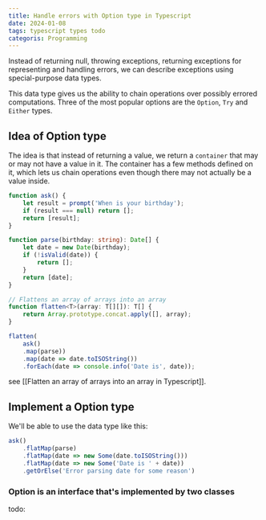 ```yaml
---
title: Handle errors with Option type in Typescript
date: 2024-01-08
tags: typescript types todo
categoris: Programming
---
```


Instead of returning null, throwing exceptions, returning exceptions for representing and handling errors, we can describe exceptions using special-purpose data types.

This data type gives us the ability to chain operations over possibly errored computations. Three of the most popular options are the `Option`, `Try` and `Either` types.

## Idea of Option type

The idea is that instead of returning a value, we return a `container` that may or may not have a value in it. The container has a few methods defined on it, which lets us chain operations even though there may not actually be a value inside.

```typescript
function ask() {
    let result = prompt('When is your birthday');
    if (result === null) return [];
    return [result];
}

function parse(birthday: string): Date[] {
    let date = new Date(birthday);
    if (!isValid(date)) {
        return [];
    }
    return [date];
}

// Flattens an array of arrays into an array
function flatten<T>(array: T[][]): T[] {
    return Array.prototype.concat.apply([], array);
}

flatten(
    ask()
    .map(parse))
    .map(date => date.toISOString())
    .forEach(date => console.info('Date is', date));
```

see [[Flatten an array of arrays into an array in Typescript]].

## Implement a Option type

We'll be able to use the data type like this:

```typescript
ask()
	.flatMap(parse)
	.flatMap(date => new Some(date.toISOString()))
	.flatMap(date => new Some('Date is ' + date))
	.getOrElse('Error parsing date for some reason')
```

### Option is an interface that's implemented by two classes

todo: 

```typescript

```